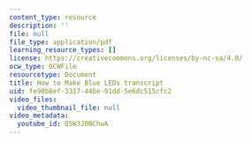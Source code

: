 ```yaml
---
content_type: resource
description: ''
file: null
file_type: application/pdf
learning_resource_types: []
license: https://creativecommons.org/licenses/by-nc-sa/4.0/
ocw_type: OCWFile
resourcetype: Document
title: How to Make Blue LEDs transcript
uid: fe90b8ef-3317-446e-91dd-5e6dc515cfc2
video_files:
  video_thumbnail_file: null
video_metadata:
  youtube_id: Q5W3J0NChwA
---
```

